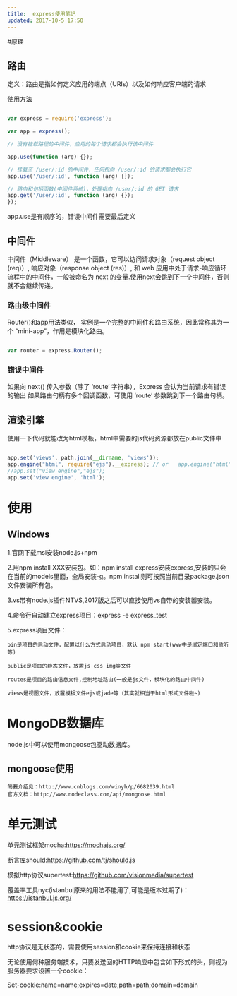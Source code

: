 ```yaml
---
title:	express使用笔记
updated: 2017-10-5 17:50
---
```



#原理

## 路由

定义：路由是指如何定义应用的端点（URIs）以及如何响应客户端的请求

使用方法

```javascript

var express = require('express');

var app = express();

// 没有挂载路径的中间件，应用的每个请求都会执行该中间件

app.use(function (arg) {});

// 挂载至 /user/:id 的中间件，任何指向 /user/:id 的请求都会执行它
app.use('/user/:id', function (arg) {});

// 路由和句柄函数(中间件系统)，处理指向 /user/:id 的 GET 请求
app.get('/user/:id', function (arg) {});
});

```
app.use是有顺序的，错误中间件需要最后定义

## 中间件

中间件（Middleware） 是一个函数，它可以访问请求对象（request object (req)）, 响应对象（response object (res)）, 和 web 应用中处于请求-响应循环流程中的中间件，一般被命名为 next 的变量.使用next会跳到下一个中间件，否则就不会继续传递。

### 路由级中间件

Router()和app用法类似， 实例是一个完整的中间件和路由系统，因此常称其为一个 “mini-app”，作用是模块化路由。

```javascript

var router = express.Router();

```

### 错误中间件

如果向 next() 传入参数（除了 ‘route’ 字符串），Express 会认为当前请求有错误的输出
如果路由句柄有多个回调函数，可使用 ‘route’ 参数跳到下一个路由句柄。


## 渲染引擎

使用一下代码就能改为html模板，html中需要的js代码资源都放在public文件中

```javascript

app.set('views', path.join(__dirname, 'views'));
app.engine("html", require("ejs").__express); // or   app.engine("html",require("ejs").renderFile);
//app.set("view engine","ejs");
app.set('view engine', 'html');

```

# 使用

## Windows

1.官网下载msi安装node.js+npm

2.用npm install XXX安装包。如：npm install express安装express,安装的只会在当前的models里面，全局安装-g。npm install则可按照当前目录package.json文件安装所有包。

3.vs带有node.js插件NTVS,2017版之后可以直接使用vs自带的安装器安装。

4.命令行自动建立express项目：express -e express_test

5.express项目文件：

```
bin是项目的启动文件，配置以什么方式启动项目，默认 npm start(www中是绑定端口和监听等)

public是项目的静态文件，放置js css img等文件

routes是项目的路由信息文件,控制地址路由(一般是js文件，模块化的路由中间件)

views是视图文件，放置模板文件ejs或jade等（其实就相当于html形式文件啦~)

```

# MongoDB数据库

node.js中可以使用mongoose包驱动数据库。


## mongoose使用

	简要介绍见：http://www.cnblogs.com/winyh/p/6682039.html
	官方文档：http://www.nodeclass.com/api/mongoose.html

# 单元测试


单元测试框架mocha:https://mochajs.org/

断言库should:https://github.com/tj/should.js

模拟http协议supertest:https://github.com/visionmedia/supertest

覆盖率工具nyc(istanbul原来的用法不能用了,可能是版本过期了)：https://istanbul.js.org/

# session&cookie

http协议是无状态的，需要使用session和cookie来保持连接和状态

无论使用何种服务端技术，只要发送回的HTTP响应中包含如下形式的头，则视为服务器要求设置一个cookie：

Set-cookie:name=name;expires=date;path=path;domain=domain







